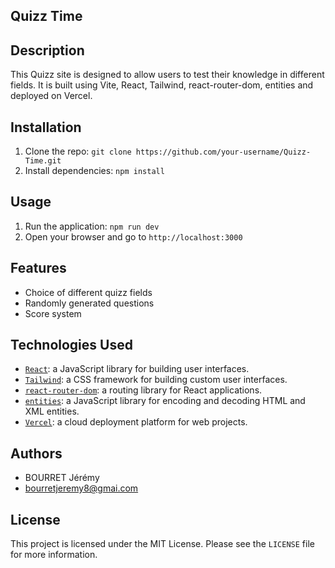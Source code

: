 ## Quizz Time

## Description

This Quizz site is designed to allow users to test their knowledge in different fields. It is built using Vite, React, Tailwind, react-router-dom, entities and deployed on Vercel.

## Installation

1. Clone the repo: `git clone https://github.com/your-username/Quizz-Time.git`
2. Install dependencies: `npm install`

## Usage

1. Run the application: `npm run dev`
2. Open your browser and go to `http://localhost:3000`

## Features

- Choice of different quizz fields
- Randomly generated questions
- Score system

## Technologies Used

- [`React`](https://reactjs.org/): a JavaScript library for building user interfaces.
- [`Tailwind`](https://tailwindcss.com/): a CSS framework for building custom user interfaces.
- [`react-router-dom`](https://reactrouter.com/web/guides/quick-start): a routing library for React applications.
- [`entities`](https://www.npmjs.com/package/entities): a JavaScript library for encoding and decoding HTML and XML entities.
- [`Vercel`](https://vercel.com/): a cloud deployment platform for web projects.

## Authors

- BOURRET Jérémy
- bourretjeremy8@gmai.com

## License

This project is licensed under the MIT License. Please see the `LICENSE` file for more information.
